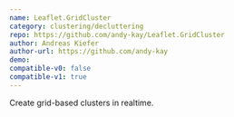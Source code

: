```yaml
---
name: Leaflet.GridCluster
category: clustering/decluttering
repo: https://github.com/andy-kay/Leaflet.GridCluster
author: Andreas Kiefer
author-url: https://github.com/andy-kay
demo: 
compatible-v0: false
compatible-v1: true
---
```


Create grid-based clusters in realtime.

